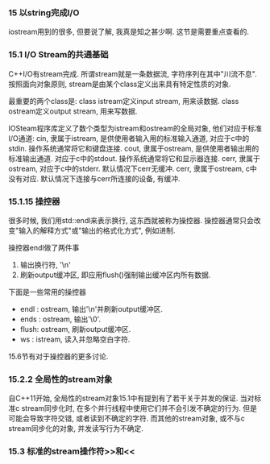 ### 15 以string完成I/O ###

iostream用到的很多, 但要说了解, 我真是知之甚少啊. 这节是需要重点查看的.

### 15.1 I/O Stream的共通基础 ###

C++I/O有stream完成. 所谓stream就是一条数据流, 字符序列在其中"川流不息". 按照面向对象原则, stream是由某个class定义出来具有特定性质的对象. 

最重要的两个class是:
class istream定义input stream, 用来读数据.
class ostream定义output stream, 用来写数据.

IOSteam程序库定义了数个类型为istream和ostream的全局对象, 他们对应于标准I/O通道:
cin, 隶属于istream, 是供使用者输入用的标准输入通道, 对应于c中的stdin. 操作系统通常将它和键盘连接.
cout, 隶属于ostream, 是供使用者输出用的标准输出通道. 对应于c中的stdout. 操作系统通常将它和显示器连接.
cerr, 隶属于ostream, 对应于c中的stderr. 默认情况下cerr无缓冲.
cerr, 隶属于ostream, c中没有对应. 默认情况下连接与cerr所连接的设备, 有缓冲.

### 15.1.15 操控器 ###

很多时候, 我们用std::endl来表示换行, 这东西就被称为操控器.
操控器通常只会改变"输入的解释方式"或"输出的格式化方式", 例如进制.

操控器endl做了两件事
1. 输出换行符, '\n'
2. 刷新output缓冲区, 即应用flush()强制输出缓冲区内所有数据.

下面是一些常用的操控器
- endl : ostream, 输出'\n'并刷新output缓冲区.
- ends : ostream, 输出'\0'.
- flush: ostream, 刷新output缓冲区.
- ws   : istream, 读入并忽略空白字符.

15.6节有对于操控器的更多讨论.

### 15.2.2 全局性的stream对象 ###

自C++11开始, 全局性的stream对象15.1中有提到有了若干关于并发的保证.
当对标准c stream同步化时, 在多个并行线程中使用它们并不会引发不确定的行为. 但是可能会导致字符交错, 或者读到不确定的字符.
而其他的stream对象, 或不与c stream同步化的对象, 并发读写行为不确定.

### 15.3 标准的stream操作符>>和<< ###

